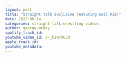 ```yaml
---
layout: post
title: "Straight talk Exclusive Featuring Gail Kim!"
date: 2022-06-14
categories: straight-talk-wrestling videos
author: george-mckay
spotify_track_id: 
youtube_video_id: s-_biN7XOJ0
apple_track_id: 
youtube_metadata: 
---
```

